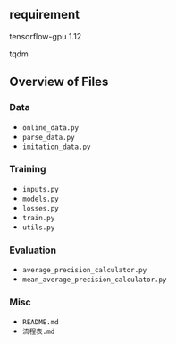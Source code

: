 ## requirement
tensorflow-gpu    1.12

tqdm
  
## Overview of Files

### Data
* `online_data.py`
* `parse_data.py`
* `imitation_data.py`

### Training
* `inputs.py`
* `models.py`
* `losses.py`
* `train.py`
* `utils.py`

### Evaluation
* `average_precision_calculator.py`
* `mean_average_precision_calculator.py`

### Misc
* `README.md`
* `流程表.md`
